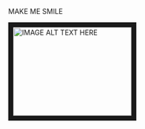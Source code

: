 MAKE ME SMILE

<a href="http://www.youtube.com/watch?feature=player_embedded&v=mwquCQ7Ep_k
" target="_blank"><img src="http://img.youtube.com/vi/mwquCQ7Ep_k/0.jpg" 
alt="IMAGE ALT TEXT HERE" width="240" height="180" border="10" /></a>

